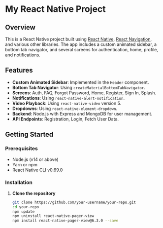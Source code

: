 # My React Native Project

## Overview

This is a React Native project built using [React Native](https://reactnative.dev/), [React Navigation](https://reactnavigation.org/), and various other libraries. The app includes a custom animated sidebar, a bottom tab navigator, and several screens for authentication, home, profile, and notifications.

## Features

- **Custom Animated Sidebar**: Implemented in the `Header` component.
- **Bottom Tab Navigator**: Using `createMaterialBottomTabNavigator`.
- **Screens**: Auth, FAQ, Forgot Password, Home, Register, Sign In, Splash.
- **Notifications**: Using `react-native-alert-notification`.
- **Video Playback**: Using `react-native-video` version 5.
- **Dropdowns**: Using `react-native-element-dropdown`.
- **Backend**: Node.js with Express and MongoDB for user management.
- **API Endpoints**: Registration, Login, Fetch User Data.

## Getting Started

### Prerequisites

- Node.js (v14 or above)
- Yarn or npm
- React Native CLI v0.69.0

### Installation

1. **Clone the repository**

   ```bash
   git clone https://github.com/your-username/your-repo.git
   cd your-repo
   npm update
   npm uninstall react-native-pager-view
   npm install react-native-pager-view@6.3.0 --save 
